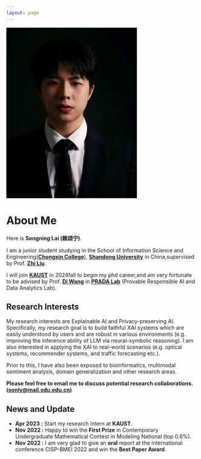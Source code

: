 ```yaml
---
layout: page
---
```

<!-- 
<img src="./1156.jpg" class="floatpic" width="360" height="574"> -->
<!-- 
<img src="./songninglai.png" class="floatpic" width="360" height="574"> -->


<img src="./zzz.jpg" class="floatpic" width="345" height="450">

# About Me

Here is **Songning Lai (赖颂宁)**.

I am a junior student studying in the School of Information Science and Engineering([**Chongxin College**](https://baike.baidu.com/item/%E5%B1%B1%E4%B8%9C%E5%A4%A7%E5%AD%A6%E5%B4%87%E6%96%B0%E5%AD%A6%E5%A0%82/20809738?fr=aladdin)), [**Shandong University**](https://www.sdu.edu.cn/) in China,supervised by Prof. [**Zhi Liu**](https://faculty.sdu.edu.cn/liuzhi1/zh_CN/index.htm). 

I will join [**KAUST**](https://www.kaust.edu.sa/) in 2024fall to begin my phd career,and am very fortunate to be advised by Prof. [**Di Wang**](https://shao3wangdi.github.io/) in [**PRADA Lab**](http://www.pradalab.org/) (Provable Responsible AI and Data Analytics Lab).

## Research Interests

My research interests are Explainable AI and Privacy-preserving AI. Specifically, my research goal is to build faithful XAI systems which are easily understood by users and are robust in various environments (e.g. improving the inference ability of LLM via neural-symbolic reasoning). I am also interested in applying the XAI to real-world scenarios (e.g. optical systems, recommender systems, and traffic forecasting etc.).

Prior to this, I have also been exposed to bioinformatics, multimodal sentiment analysis, domain generalization and other research areas.

**Please feel free to email me to discuss potential research collaborations.(sonly@mail.sdu.edu.cn)**

## News and Update


- **Apr 2023 :** Start my research intern at **KAUST**.
- **Nov 2022 :** Happy to win the **First Prize** in Contemporary Undergraduate Mathematical Contest in Modeling National (top 0.6%).
- **Nov 2022 :** I am very glad to give an **oral** report at the international conference CISP-BMEI 2022 and win the **Best Paper Award**.


